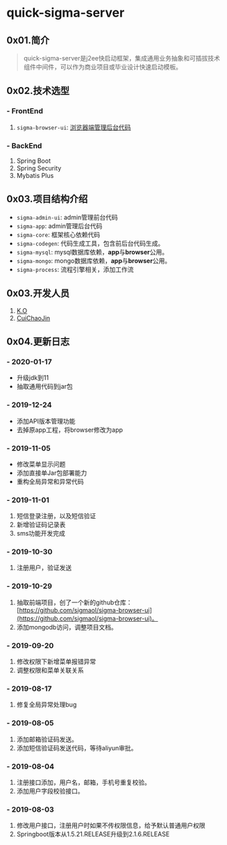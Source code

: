 # quick-sigma-server

## 0x01.简介

> quick-sigma-server是j2ee快启动框架，集成通用业务抽象和可插拔技术组件中间件，可以作为商业项目或毕业设计快速启动模板。

## 0x02.技术选型

### - FrontEnd

1. `sigma-browser-ui`: [浏览器端管理后台代码](https://github.com/sigmaol/sigma-browser-ui)

### - BackEnd

1. Spring Boot
2. Spring Security
3. Mybatis Plus

## 0x03.项目结构介绍

- `sigma-admin-ui`: admin管理前台代码
- `sigma-app`: admin管理后台代码
- `sigma-core`: 框架核心依赖代码
- `sigma-codegen`: 代码生成工具，包含前后台代码生成。
- `sigma-mysql`: mysql数据库依赖，**app**与**browser**公用。
- `sigma-mongo`: mongo数据库依赖，**app**与**browser**公用。
- `sigma-process`: 流程引擎相关，添加工作流

## 0x03.开发人员

1. [K.O](https://github.com/sigmaol)
2. [CuiChaoJin](https://github.com/ccj)

## 0x04.更新日志

### - 2020-01-17

- 升级jdk到11
- 抽取通用代码到jar包

### - 2019-12-24

- 添加API版本管理功能
- 去掉原app工程，将browser修改为app


### - 2019-11-05

- 修改菜单显示问题
- 添加直接单Jar包部署能力
- 重构全局异常和异常代码

### - 2019-11-01

1. 短信登录注册，以及短信验证
2. 新增验证码记录表
3. sms功能开发完成

### - 2019-10-30

1. 注册用户，验证发送

### - 2019-10-29

1. 抽取前端项目，创了一个新的github仓库：[https://github.com/sigmaol/sigma-browser-ui](https://github.com/sigmaol/sigma-browser-ui)。
2. 添加mongodb访问，调整项目文档。

### - 2019-09-20

1. 修改权限下新增菜单报错异常
2. 调整权限和菜单关联关系

### - 2019-08-17

1. 修复全局异常处理bug

### - 2019-08-05

1. 添加邮箱验证码发送。
2. 添加短信验证码发送代码，等待aliyun审批。

### - 2019-08-04

1. 注册接口添加，用户名，邮箱，手机号重复校验。
2. 添加用户字段校验接口。

### - 2019-08-03

1. 修改用户接口，注册用户时如果不传权限信息，给予默认普通用户权限
2. Springboot版本从1.5.21.RELEASE升级到2.1.6.RELEASE
